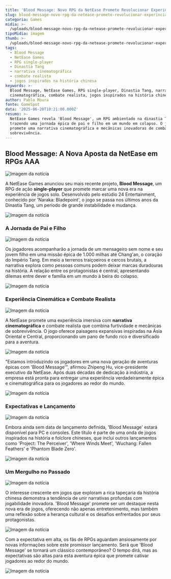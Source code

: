 ```yaml
---
title: 'Blood Message: Novo RPG da NetEase Promete Revolucionar Experiência Solo'
slug: blood-message-novo-rpg-da-netease-promete-revolucionar-experincia-solo
categoria: Games
midia: >-
  /uploads/blood-message-novo-rpg-da-netease-promete-revolucionar-experincia-solo-thumb.jpg
tipoMidia: imagem
thumb: >-
  /uploads/blood-message-novo-rpg-da-netease-promete-revolucionar-experincia-solo-thumb.jpg
tags:
  - Blood Message
  - NetEase Games
  - RPG single-player
  - Dinastia Tang
  - narrativa cinematográfica
  - combate realista
  - jogos inspirados na história chinesa
keywords: >-
  Blood Message, NetEase Games, RPG single-player, Dinastia Tang, narrativa
  cinematográfica, combate realista, jogos inspirados na história chinesa
author: Pablo Moura
fonte: GameSpot
data: '2025-06-20T10:21:00.000Z'
resumo: >-
  NetEase Games revela 'Blood Message', um RPG ambientado na dinastia Tang,
  trazendo uma jornada épica de pai e filho em um mundo em colapso. O jogo
  promete uma narrativa cinematográfica e mecânicas inovadoras de combate e
  sobrevivência.
---
```


## Blood Message: A Nova Aposta da NetEase em RPGs AAA

![Imagem da notícia](/uploads/blood-message-novo-rpg-da-netease-promete-revolucionar-experincia-solo-img0.jpg)

A NetEase Games anunciou seu mais recente projeto, **Blood Message**, um RPG de ação **single-player** que promete marcar uma nova era na experiência de jogos solo. Desenvolvido pelo estúdio 24 Entertainment, conhecido por 'Naraka: Bladepoint', o jogo se passa nos últimos anos da Dinastia Tang, um período de grande instabilidade e mudança.

![Imagem da notícia](/uploads/blood-message-novo-rpg-da-netease-promete-revolucionar-experincia-solo-img1.jpg)

### A Jornada de Pai e Filho

![Imagem da notícia](/uploads/blood-message-novo-rpg-da-netease-promete-revolucionar-experincia-solo-img2.jpg)

Os jogadores acompanharão a jornada de um mensageiro sem nome e seu jovem filho em uma missão épica de 1.000 milhas até Chang'an, o coração do Império Tang. Em meio a terrenos traiçoeiros e cercos brutais, a narrativa explora como pessoas comuns podem deixar marcas duradouras na história. A relação entre os protagonistas é central, apresentando dilemas entre dever e família em um mundo à beira do colapso.

![Imagem da notícia](/uploads/blood-message-novo-rpg-da-netease-promete-revolucionar-experincia-solo-img3.jpg)

### Experiência Cinemática e Combate Realista

![Imagem da notícia](/uploads/blood-message-novo-rpg-da-netease-promete-revolucionar-experincia-solo-img4.jpg)

A NetEase promete uma experiência imersiva com **narrativa cinematográfica** e combate realista que combina furtividade e mecânicas de sobrevivência. O jogo oferece paisagens expansivas inspiradas na Ásia Oriental e Central, proporcionando um pano de fundo rico e diversificado para a aventura.

![Imagem da notícia](/uploads/blood-message-novo-rpg-da-netease-promete-revolucionar-experincia-solo-img5.jpg)

"Estamos introduzindo os jogadores em uma nova geração de aventuras épicas com 'Blood Message'", afirmou Zhipeng Hu, vice-presidente executivo da NetEase. Após duas décadas de dedicação à indústria, a empresa está pronta para entregar uma experiência verdadeiramente épica e cinematográfica para os jogadores ao redor do mundo.

![Imagem da notícia](/uploads/blood-message-novo-rpg-da-netease-promete-revolucionar-experincia-solo-img6.jpg)

### Expectativas e Lançamento

![Imagem da notícia](/uploads/blood-message-novo-rpg-da-netease-promete-revolucionar-experincia-solo-img7.jpg)

Embora ainda sem data de lançamento definida, 'Blood Message' estará disponível para PC e consoles. Este título é parte de uma onda de jogos inspirados na história e folclore chineses, que inclui outros lançamentos como 'Project: The Perceiver', 'Where Winds Meet', 'Wuchang: Fallen Feathers' e 'Phantom Blade Zero'.

![Imagem da notícia](/uploads/blood-message-novo-rpg-da-netease-promete-revolucionar-experincia-solo-img8.jpg)

### Um Mergulho no Passado

![Imagem da notícia](/uploads/blood-message-novo-rpg-da-netease-promete-revolucionar-experincia-solo-img9.jpg)

O interesse crescente em jogos que exploram a rica tapeçaria da história chinesa demonstra a tendência de unir narrativas profundas com jogabilidade inovadora. 'Blood Message' promete ser um destaque nesta nova era de jogos, oferecendo não apenas entretenimento, mas também uma reflexão sobre a herança cultural e os desafios enfrentados por seus protagonistas.

![Imagem da notícia](/uploads/blood-message-novo-rpg-da-netease-promete-revolucionar-experincia-solo-img10.jpg)

Com a expectativa em alta, os fãs de RPGs aguardam ansiosamente por novas informações sobre este promissor lançamento. Será que 'Blood Message' se tornará um clássico contemporâneo? O tempo dirá, mas as expectativas são altas para esta aventura épica que promete cativar jogadores ao redor do mundo.

![Imagem da notícia](/uploads/blood-message-novo-rpg-da-netease-promete-revolucionar-experincia-solo-img11.jpg)
